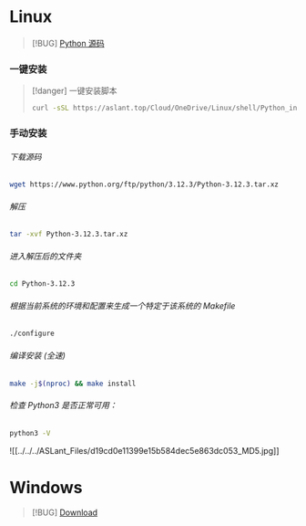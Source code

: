 # Linux 

> [!BUG] [Python 源码](https://www.python.org/downloads/source/)

### 一键安装

> [!danger] 一键安装脚本
> ```sh
>curl -sSL https://aslant.top/Cloud/OneDrive/Linux/shell/Python_install.sh | bash
> ```

### 手动安装

###### 下载源码
```sh
wget https://www.python.org/ftp/python/3.12.3/Python-3.12.3.tar.xz
```

###### 解压
```sh
tar -xvf Python-3.12.3.tar.xz
```

###### 进入解压后的文件夹
```sh
cd Python-3.12.3
```

###### 根据当前系统的环境和配置来生成一个特定于该系统的 Makefile
```sh
./configure
```

###### 编译安装 (全速)
```sh
make -j$(nproc) && make install
```

###### 检查 Python3 是否正常可用：
```sh
python3 -V
```

![[../../../ASLant_Files/d19cd0e11399e15b584dec5e863dc053_MD5.jpg]]

# Windows

> [!BUG] [Download](https://www.python.org/downloads/windows/)
